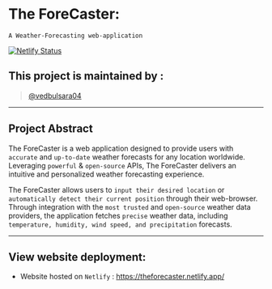 # The ForeCaster: 
` A Weather-Forecasting web-application `

[![Netlify Status](https://api.netlify.com/api/v1/badges/e9450ef3-409b-47f9-9c5d-405b380efcb9/deploy-status)](https://app.netlify.com/sites/theforecaster/deploys)

## This project is maintained by :
> [@vedbulsara04](https://github.com/vedbulsara04)

---
## Project Abstract

The ForeCaster is a web application designed to provide users with ` accurate ` and ` up-to-date ` weather forecasts 
for any location worldwide. Leveraging ` powerful ` & `open-source` APIs, The ForeCaster delivers an intuitive and personalized weather forecasting experience.

The ForeCaster allows users to ` input their desired location ` or ` automatically detect their current position ` through their web-browser.
Through integration with the ` most trusted ` and ` open-source ` weather data providers, 
the application fetches ` precise ` weather data, including ` temperature, humidity, wind speed, and precipitation ` forecasts.

---
## View website deployment: 

- Website hosted on ` Netlify ` : https://theforecaster.netlify.app/
